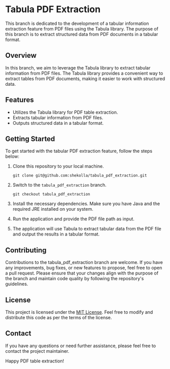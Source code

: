 # Tabula PDF Extraction

This branch is dedicated to the development of a tabular information extraction feature from PDF files using the Tabula library. The purpose of this branch is to extract structured data from PDF documents in a tabular format.

## Overview

In this branch, we aim to leverage the Tabula library to extract tabular information from PDF files. The Tabula library provides a convenient way to extract tables from PDF documents, making it easier to work with structured data.

## Features

- Utilizes the Tabula library for PDF table extraction.
- Extracts tabular information from PDF files.
- Outputs structured data in a tabular format.

## Getting Started

To get started with the tabular PDF extraction feature, follow the steps below:

1. Clone this repository to your local machine.
   ```
   git clone git@github.com:shekolla/tabula_pdf_extraction.git
   ```

2. Switch to the `tabula_pdf_extraction` branch.
   ```
   git checkout tabula_pdf_extraction
   ```

3. Install the necessary dependencies. Make sure you have Java and the required JRE installed on your system.

4. Run the application and provide the PDF file path as input.

5. The application will use Tabula to extract tabular data from the PDF file and output the results in a tabular format.

## Contributing

Contributions to the tabula_pdf_extraction branch are welcome. If you have any improvements, bug fixes, or new features to propose, feel free to open a pull request. Please ensure that your changes align with the purpose of the branch and maintain code quality by following the repository's guidelines.

## License

This project is licensed under the [MIT License](LICENSE). Feel free to modify and distribute this code as per the terms of the license.

## Contact

If you have any questions or need further assistance, please feel free to contact the project maintainer.

Happy PDF table extraction!
